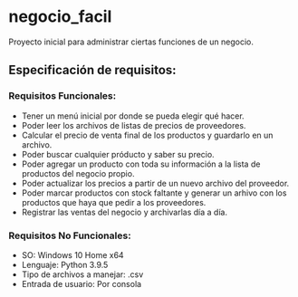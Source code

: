 # negocio_facil
Proyecto inicial para administrar ciertas funciones de un negocio.

## Especificación de requisitos:

### **Requisitos Funcionales:**
 - Tener un menú inicial por donde se pueda elegir qué hacer.
 - Poder leer los archivos de listas de precios de proveedores.
 - Calcular el precio de venta final de los productos y guardarlo en un archivo.
 - Poder buscar cualquier próducto y saber su precio.
 - Poder agregar un producto con toda su información a la lista de productos del negocio propio.
 - Poder actualizar los precios a partir de un nuevo archivo del proveedor.
 - Poder marcar productos con stock faltante y generar un arhivo con los productos que haya que pedir a los proveedores.
 - Registrar las ventas del negocio y archivarlas día a día.

### **Requisitos No Funcionales:**
 - SO: Windows 10 Home x64
 - Lenguaje: Python 3.9.5
 - Tipo de archivos a manejar: .csv
 - Entrada de usuario: Por consola
